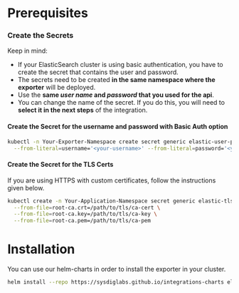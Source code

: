 # Prerequisites

### Create the Secrets
Keep in mind:
* If your ElasticSearch cluster is using basic authentication, you have to create the secret that contains the user and password.
* The secrets need to be created **in the same namespace where the exporter** will be deployed.
* Use the **same _user name_ and _password_ that you used for the api**.
* You can change the name of the secret. If you do this, you will need to **select it in the next steps** of the integration.

#### Create the Secret for the username and password with Basic Auth option

```sh
kubectl -n Your-Exporter-Namespace create secret generic elastic-user-pass-secret \
  --from-literal=username='<your-username>' --from-literal=password='<your-password>'
```

#### Create the Secret for the TLS Certs
If you are using HTTPS with custom certificates, follow the instructions given below.
```sh
kubectl create -n Your-Application-Namespace secret generic elastic-tls-secret \
  --from-file=root-ca.crt=/path/to/tls/ca-cert \
  --from-file=root-ca.key=/path/to/tls/ca-key \
  --from-file=root-ca.pem=/path/to/tls/ca-pem
```
# Installation

You can use our helm-charts in order to install the exporter in your cluster.
```sh
helm install --repo https://sysdiglabs.github.io/integrations-charts elasticsearch-exporter elasticsearch-exporter
```